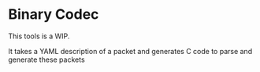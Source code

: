 # Binary Codec

This tools is a WIP.

It takes a YAML description of a packet and generates C code to parse and generate these packets


